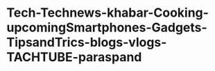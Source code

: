 # Tech-Technews-khabar-Cooking-upcomingSmartphones-Gadgets-TipsandTrics-blogs-vlogs-TACHTUBE-paraspand